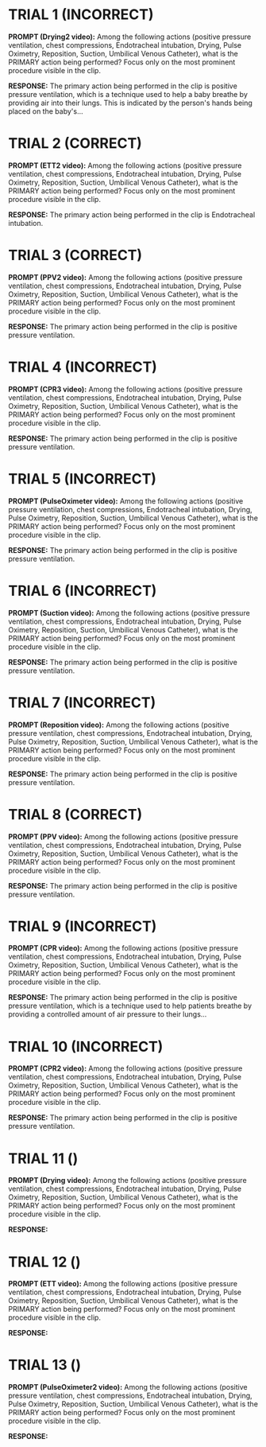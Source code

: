 # TRIAL 1 (INCORRECT)
**PROMPT (Drying2 video):** 
Among the following actions (positive pressure ventilation, chest compressions, Endotracheal intubation, Drying, Pulse Oximetry, Reposition, Suction, Umbilical Venous Catheter), what is the PRIMARY action being performed? Focus only on the most prominent procedure visible in the clip.

**RESPONSE:** 
The primary action being performed in the clip is positive pressure ventilation, which is a technique used to help a baby breathe by providing air into their lungs. This is indicated by the person's hands being placed on the baby's...

# TRIAL 2 (CORRECT)
**PROMPT (ETT2 video):** 
Among the following actions (positive pressure ventilation, chest compressions, Endotracheal intubation, Drying, Pulse Oximetry, Reposition, Suction, Umbilical Venous Catheter), what is the PRIMARY action being performed? Focus only on the most prominent procedure visible in the clip.

**RESPONSE:** 
The primary action being performed in the clip is Endotracheal intubation.

# TRIAL 3 (CORRECT)
**PROMPT (PPV2 video):** 
Among the following actions (positive pressure ventilation, chest compressions, Endotracheal intubation, Drying, Pulse Oximetry, Reposition, Suction, Umbilical Venous Catheter), what is the PRIMARY action being performed? Focus only on the most prominent procedure visible in the clip.

**RESPONSE:** 
The primary action being performed in the clip is positive pressure ventilation.

# TRIAL 4 (INCORRECT)
**PROMPT (CPR3 video):** 
Among the following actions (positive pressure ventilation, chest compressions, Endotracheal intubation, Drying, Pulse Oximetry, Reposition, Suction, Umbilical Venous Catheter), what is the PRIMARY action being performed? Focus only on the most prominent procedure visible in the clip.

**RESPONSE:**
The primary action being performed in the clip is positive pressure ventilation.

# TRIAL 5 (INCORRECT)
**PROMPT (PulseOximeter video):** 
Among the following actions (positive pressure ventilation, chest compressions, Endotracheal intubation, Drying, Pulse Oximetry, Reposition, Suction, Umbilical Venous Catheter), what is the PRIMARY action being performed? Focus only on the most prominent procedure visible in the clip.

**RESPONSE:**
The primary action being performed in the clip is positive pressure ventilation.

# TRIAL 6 (INCORRECT)
**PROMPT (Suction video):** 
Among the following actions (positive pressure ventilation, chest compressions, Endotracheal intubation, Drying, Pulse Oximetry, Reposition, Suction, Umbilical Venous Catheter), what is the PRIMARY action being performed? Focus only on the most prominent procedure visible in the clip.

**RESPONSE:**
The primary action being performed in the clip is positive pressure ventilation.

# TRIAL 7 (INCORRECT)
**PROMPT (Reposition video):** 
Among the following actions (positive pressure ventilation, chest compressions, Endotracheal intubation, Drying, Pulse Oximetry, Reposition, Suction, Umbilical Venous Catheter), what is the PRIMARY action being performed? Focus only on the most prominent procedure visible in the clip.

**RESPONSE:**
The primary action being performed in the clip is positive pressure ventilation.

# TRIAL 8 (CORRECT)
**PROMPT (PPV video):** 
Among the following actions (positive pressure ventilation, chest compressions, Endotracheal intubation, Drying, Pulse Oximetry, Reposition, Suction, Umbilical Venous Catheter), what is the PRIMARY action being performed? Focus only on the most prominent procedure visible in the clip.

**RESPONSE:**
The primary action being performed in the clip is positive pressure ventilation.

# TRIAL 9 (INCORRECT)
**PROMPT (CPR video):** 
Among the following actions (positive pressure ventilation, chest compressions, Endotracheal intubation, Drying, Pulse Oximetry, Reposition, Suction, Umbilical Venous Catheter), what is the PRIMARY action being performed? Focus only on the most prominent procedure visible in the clip.

**RESPONSE:**
The primary action being performed in the clip is positive pressure ventilation, which is a technique used to help patients breathe by providing a controlled amount of air pressure to their lungs...

# TRIAL 10 (INCORRECT)
**PROMPT (CPR2 video):** 
Among the following actions (positive pressure ventilation, chest compressions, Endotracheal intubation, Drying, Pulse Oximetry, Reposition, Suction, Umbilical Venous Catheter), what is the PRIMARY action being performed? Focus only on the most prominent procedure visible in the clip.

**RESPONSE:**
The primary action being performed in the clip is positive pressure ventilation.

# TRIAL 11 ()
**PROMPT (Drying video):** 
Among the following actions (positive pressure ventilation, chest compressions, Endotracheal intubation, Drying, Pulse Oximetry, Reposition, Suction, Umbilical Venous Catheter), what is the PRIMARY action being performed? Focus only on the most prominent procedure visible in the clip.

**RESPONSE:**


# TRIAL 12 ()
**PROMPT (ETT video):** 
Among the following actions (positive pressure ventilation, chest compressions, Endotracheal intubation, Drying, Pulse Oximetry, Reposition, Suction, Umbilical Venous Catheter), what is the PRIMARY action being performed? Focus only on the most prominent procedure visible in the clip.

**RESPONSE:**


# TRIAL 13 ()
**PROMPT (PulseOximeter2 video):** 
Among the following actions (positive pressure ventilation, chest compressions, Endotracheal intubation, Drying, Pulse Oximetry, Reposition, Suction, Umbilical Venous Catheter), what is the PRIMARY action being performed? Focus only on the most prominent procedure visible in the clip.

**RESPONSE:**
